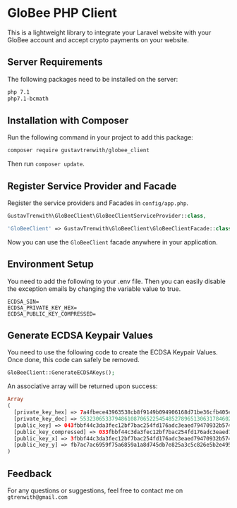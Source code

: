# GloBee PHP Client
This is a lightweight library to integrate your Laravel website with your GloBee account and accept crypto payments on 
your website.

## Server Requirements
The following packages need to be installed on the server:
```bash
php 7.1
php7.1-bcmath
```

## Installation with Composer
Run the following command in your project to add this package:
```bash
composer require gustavtrenwith/globee_client
```
Then run `composer update`.

## Register Service Provider and Facade

Register the service providers and Facades in `config/app.php`.
```php
GustavTrenwith\GloBeeClient\GloBeeClientServiceProvider::class,
```
```php
'GloBeeClient' => GustavTrenwith\GloBeeClient\GloBeeClientFacade::class,
```

Now you can use the `GloBeeClient` facade anywhere in your application.

## Environment Setup
You need to add the following to your .env file. Then you can easily disable the exception emails by changing the 
variable value to true.
```
ECDSA_SIN=
ECDSA_PRIVATE_KEY_HEX=
ECDSA_PUBLIC_KEY_COMPRESSED=
```

## Generate ECDSA Keypair Values
You need to use the following code to create the ECDSA Keypair Values. Once done, this code can safely be removed.
```php
GloBeeClient::GenerateECDSAKeys();
```
An associative array will be returned upon success:
```php
Array
(
  [private_key_hex] => 7a4fbece43963538cb8f9149b094906168d71be36cfb405e6930fddb42da2c7d
  [private_key_dec] => 55323065337948610870652254548527896513063178460294714145329611159...
  [public_key] => 043fbbf44c3da3fec12bf7bac254fd176adc3eaed79470932b574d8d60728eb206fb7a...
  [public_key_compressed] => 033fbbf44c3da3fec12bf7bac254fd176adc3eaed79470932b574d8d607...
  [public_key_x] => 3fbbf44c3da3fec12bf7bac254fd176adc3eaed79470932b574d8d60728eb206
  [public_key_y] => fb7ac7ac6959f75a6859a1a8d745db7e825a3c5c826e5b2e4950892b35772313
)
```

## Feedback
For any questions or suggestions, feel free to contact me on `gtrenwith@gmail.com`
